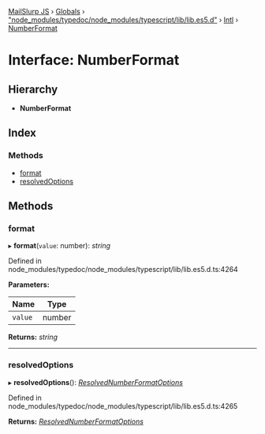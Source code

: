 [MailSlurp JS](../README.md) › [Globals](../globals.md) › ["node_modules/typedoc/node_modules/typescript/lib/lib.es5.d"](../modules/_node_modules_typedoc_node_modules_typescript_lib_lib_es5_d_.md) › [Intl](../modules/_node_modules_typedoc_node_modules_typescript_lib_lib_es5_d_.intl.md) › [NumberFormat](_node_modules_typedoc_node_modules_typescript_lib_lib_es5_d_.intl.numberformat.md)

# Interface: NumberFormat

## Hierarchy

* **NumberFormat**

## Index

### Methods

* [format](_node_modules_typedoc_node_modules_typescript_lib_lib_es5_d_.intl.numberformat.md#format)
* [resolvedOptions](_node_modules_typedoc_node_modules_typescript_lib_lib_es5_d_.intl.numberformat.md#resolvedoptions)

## Methods

###  format

▸ **format**(`value`: number): *string*

Defined in node_modules/typedoc/node_modules/typescript/lib/lib.es5.d.ts:4264

**Parameters:**

Name | Type |
------ | ------ |
`value` | number |

**Returns:** *string*

___

###  resolvedOptions

▸ **resolvedOptions**(): *[ResolvedNumberFormatOptions](_node_modules_typedoc_node_modules_typescript_lib_lib_es5_d_.intl.resolvednumberformatoptions.md)*

Defined in node_modules/typedoc/node_modules/typescript/lib/lib.es5.d.ts:4265

**Returns:** *[ResolvedNumberFormatOptions](_node_modules_typedoc_node_modules_typescript_lib_lib_es5_d_.intl.resolvednumberformatoptions.md)*
